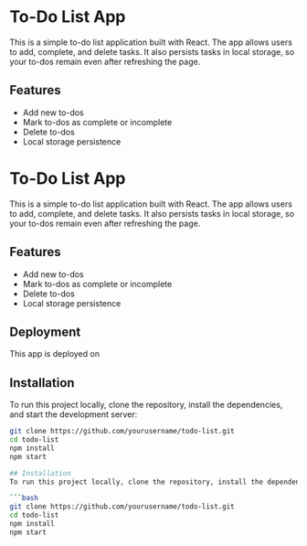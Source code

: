 # To-Do List App

This is a simple to-do list application built with React. The app allows users to add, complete, and delete tasks. It also persists tasks in local storage, so your to-dos remain even after refreshing the page.

## Features
- Add new to-dos
- Mark to-dos as complete or incomplete
- Delete to-dos
- Local storage persistence

# To-Do List App

This is a simple to-do list application built with React. The app allows users to add, complete, and delete tasks. It also persists tasks in local storage, so your to-dos remain even after refreshing the page.

## Features
- Add new to-dos
- Mark to-dos as complete or incomplete
- Delete to-dos
- Local storage persistence

## Deployment
This app is deployed on 

## Installation
To run this project locally, clone the repository, install the dependencies, and start the development server:

```bash
git clone https://github.com/yourusername/todo-list.git
cd todo-list
npm install
npm start

## Installation
To run this project locally, clone the repository, install the dependencies, and start the development server:

```bash
git clone https://github.com/yourusername/todo-list.git
cd todo-list
npm install
npm start
